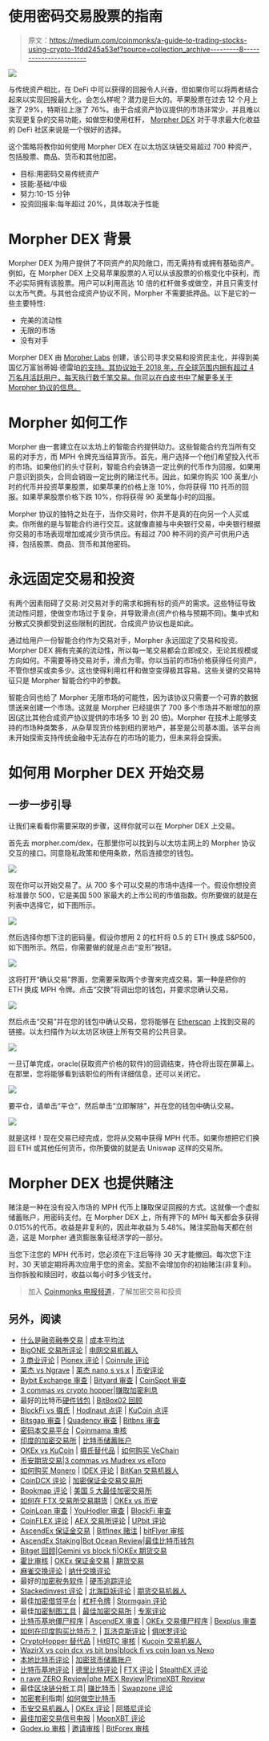 # 使用密码交易股票的指南

> 原文：<https://medium.com/coinmonks/a-guide-to-trading-stocks-using-crypto-1fdd245a53ef?source=collection_archive---------8----------------------->

![](img/3422f4e9f387daa1144441c8cebe7a9b.png)

与传统资产相比，在 DeFi 中可以获得的回报令人兴奋，但如果你可以将两者结合起来以实现回报最大化，会怎么样呢？潜力是巨大的。苹果股票在过去 12 个月上涨了 29%，特斯拉上涨了 76%。由于合成资产协议提供的市场非常少，并且难以实现更复杂的交易功能，如做空和使用杠杆， [Morpher DEX](https://www.morpher.com/dex) 对于寻求最大化收益的 DeFi 社区来说是一个很好的选择。

这个策略将教你如何使用 Morpher DEX 在以太坊区块链交易超过 700 种资产，包括股票、商品、货币和其他加密。

*   目标:用密码交易传统资产
*   技能:基础/中级
*   努力:10-15 分钟
*   投资回报率:每年超过 20%，具体取决于性能

# **Morpher DEX 背景**

Morpher DEX 为用户提供了不同资产的风险敞口，而无需持有或拥有基础资产。例如，在 Morpher DEX 上交易苹果股票的人可以从该股票的价格变化中获利，而不必实际拥有该股票。用户可以利用高达 10 倍的杠杆做多或做空，并且只需支付以太币气费。与其他合成资产协议不同，Morpher 不需要抵押品。以下是它的一些主要特性:

*   完美的流动性
*   无限的市场
*   没有对手

Morpher DEX 由 [Morpher Labs](https://www.morpher.com) 创建，该公司寻求交易和投资民主化，并得到美国亿万富翁蒂姆·德雷珀[的支持。其协议始于 2018 年，在全球范围内拥有超过 4 万名月活跃用户，每天执行数千笔交易。你可以在白皮书](https://en.wikipedia.org/wiki/Tim_Draper)[中了解更多关于 Morpher 协议的信息。](https://www.morpher.com/docs/morpher_whitepaper.pdf)

# Morpher 如何工作

Morpher 由一套建立在以太坊上的智能合约提供动力。这些智能合约充当所有交易的对手方，而 MPH 令牌充当结算货币。首先，用户选择一个他们希望投入代币的市场。如果他们的头寸获利，智能合约会铸造一定比例的代币作为回报。如果用户意识到损失，合同会销毁一定比例的赌注代币。因此，如果你购买 100 英里/小时的代币并投资苹果股票，如果苹果的价格上涨 10%，你将获得 110 托币的回报。如果苹果股票价格下跌 10%，你将获得 90 英里每小时的回报。

Morpher 协议的独特之处在于，当你交易时，你并不是真的在向另一个人买或卖。你所做的是与智能合约进行交互。这就像直接与中央银行交易，中央银行根据你交易的市场表现增加或减少货币供应。有超过 700 种不同的资产可供用户选择，包括股票、商品、货币和其他密码。

# **永远固定交易和投资**

有两个因素阻碍了交易:对交易对手的需求和拥有标的资产的需求。这些特征导致流动性问题，使做空市场过于复杂，并导致滑点(资产价格与预期不同)。集中式和分散式交换都受到这些限制的困扰，合成资产协议也是如此。

通过给用户一份智能合约作为交易对手，Morpher 永远固定了交易和投资。Morpher DEX 拥有完美的流动性，所以每一笔交易都会立即成交，无论其规模或方向如何。不需要等待交易对手，滑点为零。你以当前的市场价格获得任何资产，不管你想买或卖多少。这也使得利用杠杆和做空变得极其容易。这些关键的交易特征只是 Morpher 智能合约中的参数。

智能合同也给了 Morpher 无限市场的可能性，因为该协议只需要一个可靠的数据馈送来创建一个市场。这就是 Morpher 已经提供了 700 多个市场并不断增加的原因(这比其他合成资产协议提供的市场多 10 到 20 倍)。Morpher 在技术上能够支持的市场种类繁多，从杂草现货价格到纽约房地产，甚至是公司基本面。该平台尚未开始探索支持传统金融中无法存在的市场的能力，但未来将会探索。

# 如何用 Morpher DEX 开始交易

## **一步一步引导**

让我们来看看你需要采取的步骤，这样你就可以在 Morpher DEX 上交易。

首先去 morpher.com/dex，在那里你可以找到与以太坊主网上的 Morpher 协议交互的接口。同意隐私政策和使用条款，然后连接您的钱包。

![](img/e5d23936adf9364b9ef8f4f285f8849d.png)

现在你可以开始交易了。从 700 多个可以交易的市场中选择一个。假设你想投资标准普尔 500，它是美国 500 家最大的上市公司的市值指数。你所要做的就是在列表中选择它，如下图所示。

![](img/2e3a5c20b16e97fd21d6f40073973654.png)

然后选择你想下注的密码量。假设你想用 2 的杠杆将 0.5 的 ETH 换成 S&P500，如下图所示。然后，你需要做的就是点击“变形”按钮。

![](img/faff343a82affcec4705e956cd9bab59.png)

这将打开“确认交易”界面，您需要采取两个步骤来完成交易。第一种是把你的 ETH 换成 MPH 令牌。点击“交换”将调出您的钱包，并要求您确认交易。

![](img/8d78374806c9c052923bd37778af48dd.png)

然后点击“交易”并在您的钱包中确认交易，您将能够在 [Etherscan](https://etherscan.io/) 上找到交易的链接。以太扫描作为以太坊区块链上所有交易的公共目录。

![](img/52b5a02ad0b09ca0deec8254a059b9b7.png)

一旦订单完成，oracle(获取资产价格的软件)的回调结束，持仓将出现在屏幕上。在那里，您将能够看到该职位的所有详细信息，还可以关闭它。

![](img/0a292879c2d2195e855294c82bc2ed2f.png)

要平仓，请单击“平仓”，然后单击“立即解除”，并在您的钱包中确认交易。

![](img/21047a143645c0432f5900035aa885d7.png)

就是这样！现在交易已经完成，您将从交易中获得 MPH 代币。如果你想把它们换回 ETH 或其他任何货币，你所要做的就是去 Uniswap 这样的交易所。

# **Morpher DEX 也提供赌注**

赌注是一种在没有投入市场的 MPH 代币上赚取保证回报的方式。这就像一个虚拟储蓄账户，用密码支付。在 Morpher DEX 上，所有押下的 MPH 每天都会多获得 0.015%的代币。收益是非复利的，因此年收益为 5.48%。赌注奖励每天都在创造，这是 Morpher 通货膨胀象征经济学的一部分。

当您下注您的 MPH 代币时，您必须在下注后等待 30 天才能撤回。每次您下注时，30 天锁定期将再次应用于您的资金。奖励不会增加你的初始赌注(非复利)。当你拆股和赎回时，收益以每小时多少钱支付。

> 加入 [Coinmonks 电报频道](https://t.me/coincodecap)，了解加密交易和投资

## 另外，阅读

*   [什么是融资融券交易](https://blog.coincodecap.com/margin-trading) | [成本平均法](https://blog.coincodecap.com/dca)
*   [BigONE 交易所评论](/coinmonks/bigone-exchange-review-64705d85a1d4) | [电网交易机器人](https://blog.coincodecap.com/grid-trading)
*   [3 商业评论](/coinmonks/3commas-review-an-excellent-crypto-trading-bot-2020-1313a58bec92) | [Pionex 评论](/coinmonks/pionex-review-exchange-with-crypto-trading-bot-1e459d0191ea) | [Coinrule 评论](/coinmonks/coinrule-review-2021-a-beginner-friendly-crypto-trading-bot-daf0504848ba)
*   [莱杰 vs Ngrave](/coinmonks/ledger-vs-ngrave-zero-7e40f0c1d694) | [莱杰 nano s vs x](/coinmonks/ledger-nano-s-vs-x-battery-hardware-price-storage-59a6663fe3b0) | [币安评论](/coinmonks/binance-review-ee10d3bf3b6e)
*   [Bybit Exchange 审查](/coinmonks/bybit-exchange-review-dbd570019b71) | [Bityard 审查](https://blog.coincodecap.com/bityard-reivew) | [CoinSpot 审查](https://blog.coincodecap.com/coinspot-review)
*   [3 commas vs crypto hopper](/coinmonks/3commas-vs-pionex-vs-cryptohopper-best-crypto-bot-6a98d2baa203)|[赚取加密利息](/coinmonks/earn-crypto-interest-b10b810fdda3)
*   最好的比特币[硬件钱包](https://blog.coincodecap.com/best-hardware-wallet-bitcoin) | [BitBox02 回顾](/coinmonks/bitbox02-review-your-swiss-bitcoin-hardware-wallet-c36c88fff29)
*   [BlockFi vs 摄氏](/coinmonks/blockfi-vs-celsius-vs-hodlnaut-8a1cc8c26630) | [Hodlnaut 点评](/coinmonks/hodlnaut-review-best-way-to-hodl-is-to-earn-interest-on-your-bitcoin-6658a8c19edf) | [KuCoin 点评](https://blog.coincodecap.com/kucoin-review)
*   [Bitsgap 审查](/coinmonks/bitsgap-review-a-crypto-trading-bot-that-makes-easy-money-a5d88a336df2) | [Quadency 审查](/coinmonks/quadency-review-a-crypto-trading-automation-platform-3068eaa374e1) | [Bitbns 审查](/coinmonks/bitbns-review-38256a07e161)
*   [密码本交易平台](/coinmonks/top-10-crypto-copy-trading-platforms-for-beginners-d0c37c7d698c) | [Coinmama 审核](/coinmonks/coinmama-review-ace5641bde6e)
*   [印度的加密交易所](/coinmonks/bitcoin-exchange-in-india-7f1fe79715c9) | [比特币储蓄账户](/coinmonks/bitcoin-savings-account-e65b13f92451)
*   [OKEx vs KuCoin](https://blog.coincodecap.com/okex-kucoin) | [摄氏替代品](https://blog.coincodecap.com/celsius-alternatives) | [如何购买 VeChain](https://blog.coincodecap.com/buy-vechain)
*   [币安期货交易](https://blog.coincodecap.com/binance-futures-trading)|[3 commas vs Mudrex vs eToro](https://blog.coincodecap.com/mudrex-3commas-etoro)
*   [如何购买 Monero](https://blog.coincodecap.com/buy-monero) | [IDEX 评论](https://blog.coincodecap.com/idex-review) | [BitKan 交易机器人](https://blog.coincodecap.com/bitkan-trading-bot)
*   [CoinDCX 评论](/coinmonks/coindcx-review-8444db3621a2) | [加密保证金交易交易所](https://blog.coincodecap.com/crypto-margin-trading-exchanges)
*   [Bookmap 评论](https://blog.coincodecap.com/bookmap-review-2021-best-trading-software) | [美国 5 大最佳加密交易所](https://blog.coincodecap.com/crypto-exchange-usa)
*   [如何在 FTX 交易所交易期货](https://blog.coincodecap.com/ftx-futures-trading) | [OKEx vs 币安](https://blog.coincodecap.com/okex-vs-binance)
*   [CoinLoan 审查](https://blog.coincodecap.com/coinloan-review) | [YouHodler 审查](/coinmonks/youhodler-4-easy-ways-to-make-money-98969b9689f2) | [BlockFi 审查](https://blog.coincodecap.com/blockfi-review)
*   [CoinFLEX 评论](https://blog.coincodecap.com/coinflex-review) | [AEX 交易所评论](https://blog.coincodecap.com/aex-exchange-review) | [UPbit 评论](https://blog.coincodecap.com/upbit-review)
*   [AscendEx 保证金交易](https://blog.coincodecap.com/ascendex-margin-trading) | [Bitfinex 赌注](https://blog.coincodecap.com/bitfinex-staking) | [bitFlyer 审核](https://blog.coincodecap.com/bitflyer-review)
*   [AscendEx Staking](https://blog.coincodecap.com/ascendex-staking)|[Bot Ocean Review](https://blog.coincodecap.com/bot-ocean-review)|[最佳比特币钱包](https://blog.coincodecap.com/bitcoin-wallets-india)
*   [Bitget 回顾](https://blog.coincodecap.com/bitget-review)|[Gemini vs block fi](https://blog.coincodecap.com/gemini-vs-blockfi)|[OKEx 期货交易](https://blog.coincodecap.com/okex-futures-trading)
*   [霍比审核](https://blog.coincodecap.com/huobi-review) | [OKEx 保证金交易](https://blog.coincodecap.com/okex-margin-trading) | [期货交易](https://blog.coincodecap.com/futures-trading)
*   [麻雀交换评论](https://blog.coincodecap.com/sparrow-exchange-review) | [纳什交换评论](https://blog.coincodecap.com/nash-exchange-review)
*   最好的[加密税务软件](/coinmonks/best-crypto-tax-tool-for-my-money-72d4b430816b) | [硬币追踪评论](/coinmonks/cointracking-review-a-reliable-cryptocurrency-tax-software-5114e3eb5737)
*   [Stackedinvest 评论](https://blog.coincodecap.com/stackedinvest-review) | [北海巨妖评论](/coinmonks/kraken-review-6165fc1056ac) | [期货交易机器人](/coinmonks/futures-trading-bots-5a282ccee3f5)
*   最佳[加密借贷平台](/coinmonks/top-5-crypto-lending-platforms-in-2020-that-you-need-to-know-a1b675cec3fa) | [杠杆令牌](/coinmonks/leveraged-token-3f5257808b22) | [Stormgain 评论](https://blog.coincodecap.com/stormgain-review)
*   最佳[加密制图工具](/coinmonks/what-are-the-best-charting-platforms-for-cryptocurrency-trading-85aade584d80) | [最佳加密交易所](/coinmonks/crypto-exchange-dd2f9d6f3769) | [专家评论](https://blog.coincodecap.com/probit-review)
*   [比特币基地僵尸程序](/coinmonks/coinbase-bots-ac6359e897f3) | [AscendEX 审查](/coinmonks/ascendex-review-53e829cf75fa) | [OKEx 交易僵尸程序](/coinmonks/okex-trading-bots-234920f61e60) | [Bexplus 审查](https://blog.coincodecap.com/bexplus-review)
*   [如何在印度购买比特币？](/coinmonks/buy-bitcoin-in-india-feb50ddfef94) | [瓦济克斯评论](/coinmonks/wazirx-review-5c811b074f5b) | [俱吠罗评论](/coinmonks/coinswitch-kuber-review-1a8dc5c7a739)
*   [CryptoHopper 替代品](/coinmonks/cryptohopper-alternatives-d67287b16d27) | [HitBTC 审核](/coinmonks/hitbtc-review-c5143c5d53c2) | [Kucoin 交易机器人](/coinmonks/kucoin-trading-bot-automate-your-trades-8cf0ca2138e0)
*   [WazirX vs coin dcx vs bit bns](/coinmonks/wazirx-vs-coindcx-vs-bitbns-149f4f19a2f1)|[block fi vs coin loan vs Nexo](/coinmonks/blockfi-vs-coinloan-vs-nexo-cb624635230d)
*   [本地比特币评论](/coinmonks/localbitcoins-review-6cc001c6ed56) | [加密货币储蓄账户](https://blog.coincodecap.com/cryptocurrency-savings-accounts)
*   [比特币基地评论](/coinmonks/coinbase-review-6ef4e0f56064) | [德里比特评论](/coinmonks/deribit-review-options-fees-apis-and-testnet-2ca16c4bbdb2) | [FTX 评论](/coinmonks/ftx-crypto-exchange-review-53664ac1198f) | [StealthEX 评论](/coinmonks/stealthex-review-396c67309988)
*   [n rave ZERO Review](/coinmonks/ngrave-zero-review-c465cf8307fc)|[phe MEX Review](/coinmonks/phemex-review-4cfba0b49e28)|[PrimeXBT Review](/coinmonks/primexbt-review-88e0815be858)
*   最佳[区块链分析](https://bitquery.io/blog/best-blockchain-analysis-tools-and-software)工具| [赚比特币](/coinmonks/earn-bitcoin-6e8bd3c592d9) | [Swapzone 评论](/coinmonks/swapzone-review-crypto-exchange-data-aggregator-e0ad78e55ed7)
*   [加密套利](/coinmonks/crypto-arbitrage-guide-how-to-make-money-as-a-beginner-62bfe5c868f6)指南| [如何做空比特币](/coinmonks/how-to-short-bitcoin-568a2d0b4ae5)
*   [币安交易机器人](/coinmonks/binance-trading-bots-d0d57bb62c4c) | [OKEx 评论](/coinmonks/okex-review-6b369304110f) | [阿塔尼评论](https://blog.coincodecap.com/atani-review)
*   [最佳加密交易信号电报](/coinmonks/best-crypto-signals-telegram-5785cdbc4b2b) | [MoonXBT 评论](/coinmonks/moonxbt-review-6e4ab26d037)
*   [Godex.io 审核](/coinmonks/godex-io-review-7366086519fb) | [邀请审核](/coinmonks/invity-review-70f3030c0502) | [BitForex 审核](https://blog.coincodecap.com/bitforex-review)